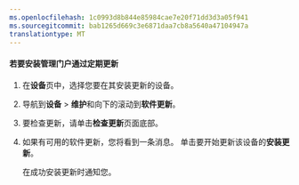 ```yaml
---
ms.openlocfilehash: 1c0993d8b844e85984cae7e20f71dd3d3a05f941
ms.sourcegitcommit: bab1265d669c3e6871daa7cb8a5640a47104947a
translationtype: MT
---
```

<properties
   pageTitle="手动安装更新"
   description="说明如何使用 StorSimple 更新功能和管理门户来手动安装更新。"
   services="storsimple"
   documentationCenter="NA"
   authors="SharS"
   manager="adinah"
   editor="tysonn" />
<tags 
   ms.service="storsimple"
   ms.devlang="NA"
   ms.topic="article"
   ms.tgt_pltfrm="NA"
   ms.workload="TBD"
   ms.date="08/13/2015"
   ms.author="v-sharos" />

#### 若要安装管理门户通过定期更新

1. 在**设备**页中，选择您要在其安装更新的设备。

2. 导航到**设备** > **维护**和向下的滚动到**软件更新**。

3. 要检查更新，请单击**检查更新**页面底部。

4. 如果有可用的软件更新，您将看到一条消息。 单击要开始更新该设备的**安装更新**。

    在成功安装更新时通知您。